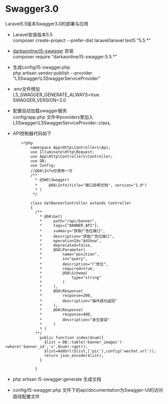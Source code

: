 # Swagger3.0
Laravel5.5版本Swagger3.0的部署与应用

- Laravel安装版本5.5
  <br/>composer create-project --prefer-dist laravel/laravel test5 "5.5.*"
  
- [darkaonline/l5-swagger](https://github.com/DarkaOnLine/L5-Swagger) 安装
  <br/>composer require "darkaonline/l5-swagger:5.5.*"
  
- 生成config/l5-swagger.php
  <br/>php artisan vendor:publish --provider "L5Swagger\L5SwaggerServiceProvider"

- .env文件增加
  <br/>L5_SWAGGER_GENERATE_ALWAYS=true
  <br/>SWAGGER_VERSION=3.0

- 配置自动加载swagger服务
  <br/>config/app.php 文件中providers里加入L5Swagger\L5SwaggerServiceProvider::class,
  
- API控制器代码如下
  <br/>
```
       <?php
           namespace App\Http\Controllers\Api;
           use Illuminate\Http\Request;
           use App\Http\Controllers\Controller;
           use DB;
           use Config;
           //@OA\Info仅使用一次
           /**
             * @SWG\Swagger(
             *     @OA\Info(title="接口说明文档", version="1.0")
             * )
            */
            
           class GetBannerController extends Controller
           {
             /**
               * @OA\Get(
               *     path="/api/banner",
               *     tags={"BANNER_API"},
               *     summary="获取广告位接口",
               *     description="获取广告位接口",
               *     operationId="AdShow",
               *     deprecated=false,
               *     @OA\Parameter(
               *         name="position",
               *         in="query",
               *         description="广告位",
               *         required=true,
               *         @OA\Schema(
               *             type="string"
               *         )
               *     ),
               *     @OA\Response(
               *         response=200,
               *         description="操作成功返回"
               *     ),
               *     @OA\Response(
               *         response=400,
               *         description="发生错误"
               *     )
               * )
             **/
               public function index($num){
                 $list = DB::table('banner_images')->where('banner_id','=',$num)->get();
                 $list=AddUrl($list,['pic'],config('wechat.url'));
                 return json_encode($list);
               }

             }
```

-  php artisan l5-swagger:generate 生成文档

-  config/l5-swagger.php 文件下的api/documentation为Swagger-UI的访问路径配置文件
